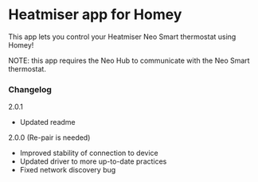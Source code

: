 # Heatmiser app for Homey

This app lets you control your Heatmiser Neo Smart thermostat using Homey!

NOTE: this app requires the Neo Hub to communicate with the Neo Smart thermostat.

### Changelog
2.0.1
- Updated readme

2.0.0 (Re-pair is needed)
- Improved stability of connection to device
- Updated driver to more up-to-date practices
- Fixed network discovery bug